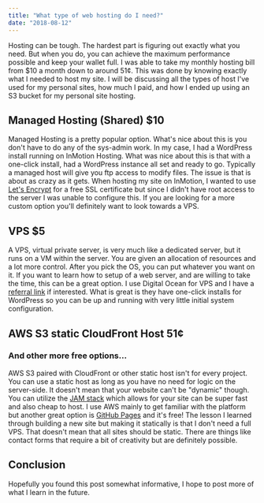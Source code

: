 ```yaml
---
title: "What type of web hosting do I need?"
date: "2018-08-12"
---
```

Hosting can be tough. The hardest part is figuring out exactly what you need. But when you do, you can achieve the maximum performance possible and keep your wallet full. I was able to take my monthly hosting bill from $10 a month down to around 51¢. This was done by knowing exactly what I needed to host my site. I will be discussing all the types of host I've used for my personal sites, how much I paid, and how I ended up using an S3 bucket for my personal site hosting.

## Managed Hosting (Shared) $10
Managed Hosting is a pretty popular option. What's nice about this is you don't have to do any of the sys-admin work. In my case, I had a WordPress install running on InMotion Hosting. What was nice about this is that with a one-click install, had a WordPress instance all set and ready to go. Typically a managed host will give you ftp access to modify files. The issue is that is about as crazy as it gets. When hosting my site on InMotion, I wanted to use [Let's Encrypt](https://letsencrypt.org/) for a free SSL certificate but since I didn't have root access to the server I was unable to configure this. If you are looking for a more custom option you'll definitely want to look towards a VPS. 

## VPS $5
A VPS, virtual private server, is very much like a dedicated server, but it runs on a VM within the server. You are given an allocation of resources and a lot more control. After you pick the OS, you can put whatever you want on it. If you want to learn how to setup of a web server, and are willing to take the time, this can be a great option. I use Digital Ocean for VPS and I have a [referral link](https://m.do.co/c/75aa21fbd5f7) if interested. What is great is they have one-click installs for WordPress so you can be up and running with very little initial system configuration.

## AWS S3 static CloudFront Host 51¢
### And other more free options...
AWS S3 paired with CloudFront or other static host isn't for every project. You can use a static host as long as you have no need for logic on the server-side. It doesn't mean that your website can't be "dynamic" though. You can utilize the [JAM stack](https://jamstack.org/) which allows for your site can be super fast and also cheap to host. I use AWS mainly to get familiar with the platform but another great option is [GitHub Pages](https://pages.github.com/) and it's free! The lesson I learned through building a new site but making it statically is that I don't need a full VPS. That doesn't mean that all sites should be static. There are things like contact forms that require a bit of creativity but are definitely possible.

## Conclusion
Hopefully you found this post somewhat informative, I hope to post more of what I learn in the future.